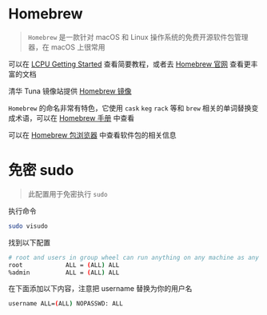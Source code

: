 # Homebrew
> `Homebrew` 是一款针对 macOS 和 Linux 操作系统的免费开源软件包管理器，在 macOS 上很常用

可以在 [LCPU Getting Started](https://missing.lcpu.dev/basic/05-drive-your-computer-1#_1-1-3-macos-环境配置——以-m-系列芯片为例)
查看简要教程，或者去 [Homebrew 官网](https://brew.sh) 查看更丰富的文档

清华 Tuna 镜像站提供 [Homebrew 镜像](https://mirrors.tuna.tsinghua.edu.cn/help/homebrew/)

`Homebrew` 的命名非常有特色，它使用 `cask` `keg` `rack` 等和 `brew` 相关的单词替换变成术语，可以在 [Homebrew 手册](https://docs.brew.sh/Manpage) 中查看

可以在 [Homebrew 包浏览器](https://formulae.brew.sh) 中查看软件包的相关信息





# 免密 sudo
> 此配置用于免密执行 `sudo`

执行命令
```bash
sudo visudo
```

找到以下配置
```bash
# root and users in group wheel can run anything on any machine as any user
root            ALL = (ALL) ALL
%admin          ALL = (ALL) ALL
```

在下面添加以下内容，注意把 username 替换为你的用户名
```bash
username ALL=(ALL) NOPASSWD: ALL
```